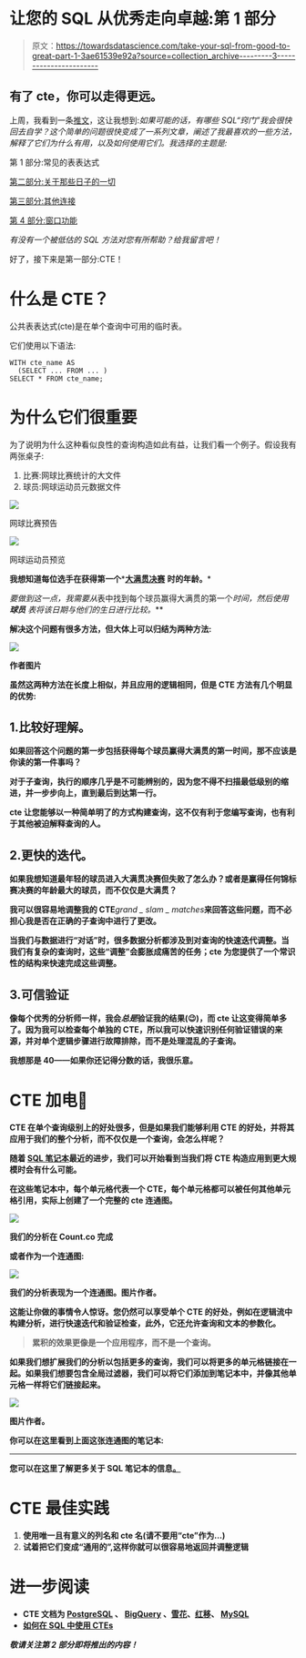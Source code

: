 # 让您的 SQL 从优秀走向卓越:第 1 部分

> 原文：<https://towardsdatascience.com/take-your-sql-from-good-to-great-part-1-3ae61539e92a?source=collection_archive---------3----------------------->

## 有了 cte，你可以走得更远。

上周，我看到一条[推文](https://twitter.com/BecomingDataSci/status/1384571468525223942?s=20)，这让我想到:*如果可能的话，有哪些 SQL“窍门”我会很快回去自学？这个简单的问题很快变成了一系列文章，阐述了我最喜欢的一些方法，解释了它们为什么有用，以及如何使用它们。我选择的主题是:*

第 1 部分:常见的表表达式

[第二部分:关于那些日子的一切](/take-your-sql-from-good-to-great-part-2-cb03b1b7981b)

[第三部分:其他连接](/take-your-sql-from-good-to-great-part-3-687d797d1ede)

[第 4 部分:窗口功能](/take-your-sql-from-good-to-great-part-4-99a55fd0e7ff)

*有没有一个被低估的 SQL 方法对您有所帮助？给我留言吧！*

好了，接下来是第一部分:CTE！

# 什么是 CTE？

公共表表达式(cte)是在单个查询中可用的临时表。

它们使用以下语法:

```
WITH cte_name AS 
  (SELECT ... FROM ... )
SELECT * FROM cte_name; 
```

# 为什么它们很重要

为了说明为什么这种看似良性的查询构造如此有益，让我们看一个例子。假设我有两张桌子:

1.  比赛:网球比赛统计的大文件
2.  球员:网球运动员元数据文件

![](img/74a6c6a458d7e5440f157785ad5c9266.png)

网球比赛预告

![](img/8a3d83b9dee170ec666c2f776b0579c7.png)

网球运动员预览

**我想知道每位选手在获得第一个***[**大满贯决赛**](https://en.wikipedia.org/wiki/Grand_Slam_(tennis)) **时的年龄。***

*要做到这一点，我需要从*表中找到每个球员赢得大满贯的第一个*时间，然后使用 ***球员*** 表将该日期与他们的生日进行比较。***

**解决这个问题有很多方法，但大体上可以归结为两种方法:**

**![](img/f348665aa98429cf1d495d427f80a6c2.png)**

**作者图片**

**虽然这两种方法在长度上相似，并且应用的逻辑相同，但是 CTE 方法有几个明显的优势:**

## **1.比较好理解。**

**如果回答这个问题的第一步包括获得每个球员赢得大满贯的第一时间，那不应该是你读的第一件事吗？**

**对于子查询，执行的顺序几乎是不可能辨别的，因为您不得不扫描最低级别的缩进，并一步步向上，直到最后到达第一行。**

**cte 让您能够以一种简单明了的方式构建查询，这不仅有利于您编写查询，也有利于其他被迫解释查询的人。**

## **2.更快的迭代。**

**如果我想知道最年轻的球员进入大满贯决赛但失败了怎么办？或者是赢得任何锦标赛决赛的年龄最大的球员，而不仅仅是大满贯？**

**我可以很容易地调整我的 CTE***grand _ slam _ matches***来回答这些问题，而不必担心我是否在正确的子查询中进行了更改。**

**当我们与数据进行“对话”时，很多数据分析都涉及到对查询的快速迭代调整。当我们有复杂的查询时，这些“调整”会膨胀成痛苦的任务；cte 为您提供了一个常识性的结构来快速完成这些调整。**

## **3.可信验证**

**像每个优秀的分析师一样，我会*总是*验证我的结果(😉)，而 cte 让这变得简单多了。因为我可以检查每个单独的 CTE，所以我可以快速识别任何验证错误的来源，并对单个逻辑步骤进行故障排除，而不是处理混乱的子查询。**

**我想那是 40——如果你还记得分数的话，我很乐意。**

# **CTE 加电👾**

**CTE 在单个查询级别上的好处很多，但是如果我们能够利用 CTE 的好处，并将其应用于我们的整个分析，而不仅仅是一个查询，会怎么样呢？**

**随着 [SQL 笔记本](https://count.co)最近的进步，我们可以开始看到当我们将 CTE 构造应用到更大规模时会有什么可能。**

**在这些笔记本中，每个单元格代表一个 CTE，每个单元格都可以被任何其他单元格引用，实际上创建了一个完整的 cte 连通图。**

**![](img/4cf5197df2d423364f058a60bae7b0ef.png)**

**我们的分析在 Count.co 完成**

**或者作为一个连通图:**

**![](img/91b5ff6cfacc77a7291bc8aa2886965b.png)**

**我们的分析表现为一个连通图。图片作者。**

**这能让你做的事情令人惊讶。您仍然可以享受单个 CTE 的好处，例如在逻辑流中构建分析，进行快速迭代和验证检查，此外，它还允许查询和文本的参数化。**

> **累积的效果更像是一个应用程序，而不是一个查询。**

**如果我们想扩展我们的分析以包括更多的查询，我们可以将更多的单元格链接在一起。如果我们想要包含全局过滤器，我们可以将它们添加到笔记本中，并像其他单元格一样将它们链接起来。**

**![](img/448a87ad6cac01a055b8c462e616daf1.png)**

**图片作者。**

**你可以在这里看到上面这张连通图的笔记本:**

 **** 

**您可以在这里了解更多关于 SQL 笔记本的信息[。](https://count.co)**

# **CTE 最佳实践**

1.  **使用唯一且有意义的列名和 cte 名(请不要用“cte”作为…)**
2.  **试着把它们变成“通用的”,这样你就可以很容易地返回并调整逻辑**

# **进一步阅读**

*   **CTE 文档为 [PostgreSQL](https://www.postgresql.org/docs/9.1/queries-with.html) 、 [BigQuery](https://cloud.google.com/bigquery/docs/reference/standard-sql/query-syntax#with_clause) 、[雪花](https://docs.snowflake.com/en/sql-reference/constructs/with.html)、[红移](https://docs.aws.amazon.com/redshift/latest/dg/r_WITH_clause.html)、 [MySQL](https://dev.mysql.com/doc/refman/8.0/en/with.html)**
*   **[如何在 SQL 中使用 CTEs](/using-ctes-to-improve-sql-queries-dfcb04b7edf0)**

*****敬请关注第 2 部分即将推出的内容！*****